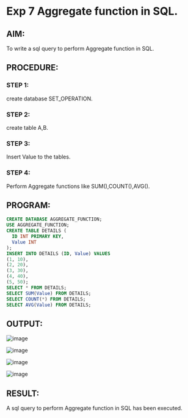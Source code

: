 # Exp 7 Aggregate function in SQL.
## AIM:
To write a sql query to perform Aggregate function in SQL.
## PROCEDURE:
### STEP 1:
create database SET_OPERATION.
### STEP 2:
create table A,B.
### STEP 3:
Insert Value to the tables.
### STEP 4:
Perform Aggregate functions like SUM(),COUNT(),AVG().
## PROGRAM:
```sql
CREATE DATABASE AGGREGATE_FUNCTION;
USE AGGREGATE_FUNCTION;
CREATE TABLE DETAILS (
  ID INT PRIMARY KEY,
  Value INT
);
INSERT INTO DETAILS (ID, Value) VALUES
(1, 10),
(2, 20),
(3, 30),
(4, 40),
(5, 50);
SELECT * FROM DETAILS;
SELECT SUM(Value) FROM DETAILS;
SELECT COUNT(*) FROM DETAILS;
SELECT AVG(Value) FROM DETAILS;
```
## OUTPUT:
![image](https://github.com/Karthikeyan21001828/DBMS_EX07/assets/93427303/45884ba1-9f50-4419-864d-84d1652fe84a)

![image](https://github.com/Karthikeyan21001828/DBMS_EX07/assets/93427303/870e4253-9628-40bd-bfee-abf8bfd2355a)

![image](https://github.com/Karthikeyan21001828/DBMS_EX07/assets/93427303/7cf5ef0a-17f4-4fe3-8ec7-537b706cfe8d)

![image](https://github.com/Karthikeyan21001828/DBMS_EX07/assets/93427303/a9f20597-edab-4a01-962e-279ce5f290d0)


## RESULT:
A sql query to perform Aggregate function in SQL has been executed.
